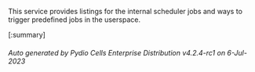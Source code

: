 






This service provides listings for the internal scheduler jobs and ways to trigger predefined jobs in the userspace.

[:summary]

###### Auto generated by Pydio Cells Enterprise Distribution v4.2.4-rc1 on 6-Jul-2023

